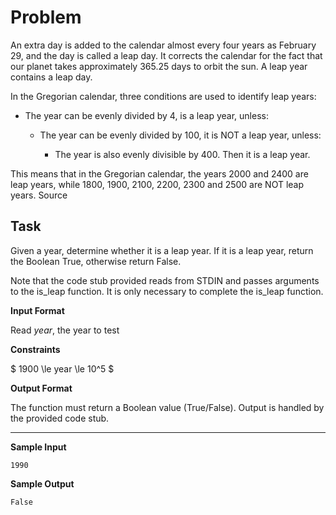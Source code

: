 # Problem

An extra day is added to the calendar almost every four years as February 29, and the day is called a leap day. It corrects the calendar for the fact that our planet takes approximately 365.25 days to orbit the sun. A leap year contains a leap day.

In the Gregorian calendar, three conditions are used to identify leap years:

- The year can be evenly divided by 4, is a leap year, unless:

    - The year can be evenly divided by 100, it is NOT a leap year, unless:

        - The year is also evenly divisible by 400. Then it is a leap year.

This means that in the Gregorian calendar, the years 2000 and 2400 are leap years, while 1800, 1900, 2100, 2200, 2300 and 2500 are NOT leap years. Source

## **Task**

Given a year, determine whether it is a leap year. If it is a leap year, return the Boolean True, otherwise return False.

Note that the code stub provided reads from STDIN and passes arguments to the is_leap function. It is only necessary to complete the is_leap function.

**Input Format**

Read _year_, the year to test

**Constraints**

$ 1900 \le year \le 10^5 $

**Output Format**

The function must return a Boolean value (True/False). Output is handled by the provided code stub.

---

**Sample Input**

```
1990
```

**Sample Output**

```
False
```